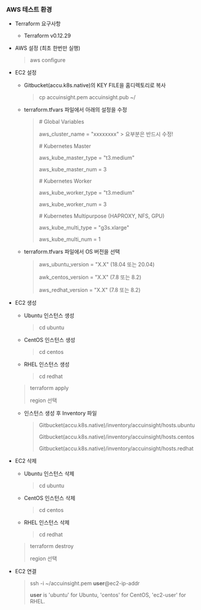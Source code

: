 ### AWS 테스트 환경

* Terraform 요구사항

  - Terraform v0.12.29


* AWS 설정 (최초 한번만 실행)

  > aws configure


* EC2 설정

  - Gitbucket(accu.k8s.native)의 KEY FILE을 홈디렉토리로 복사

    > cp accuinsight.pem accuinsight.pub ~/

  - terraform.tfvars 파일에서 아래의 설정을 수정

     > \# Global Variables
     >
     > aws_cluster_name = "xxxxxxxx" > 요부분은 반드시 수정!
     >
     > \# Kubernetes Master
     >
     > aws_kube_master_type = "t3.medium"
     >
     > aws_kube_master_num  = 3 
     >
     > \# Kubernetes Worker
     >
     > aws_kube_worker_type = "t3.medium"
     >
     > aws_kube_worker_num  = 3
     >
     > \# Kubernetes Multipurpose (HAPROXY, NFS, GPU)
     >
     > aws_kube_multi_type = "g3s.xlarge"
     >
     > aws_kube_multi_num  = 1

  - terraform.tfvars 파일에서 OS 버전을 선택

    > aws_ubuntu_version = "X.X" (18.04 또는 20.04)
    >
    > awk_centos_version = "X.X" (7.8 또는 8.2)
    >
    > aws_redhat_version = "X.X" (7.8 또는 8.2)

* EC2 생성

  - Ubuntu 인스턴스 생성

    > cd ubuntu

  - CentOS 인스턴스 생성

    > cd centos

  - RHEL 인스턴스 생성

    > cd redhat

  > terraform apply
  >
  > region 선택

  - 인스턴스 생성 후 Inventory 파일

    > Gitbucket(accu.k8s.native)/inventory/accuinsight/hosts.ubuntu
    >
    > Gitbucket(accu.k8s.native)/inventory/accuinsight/hosts.centos
    >
    > Gitbucket(accu.k8s.native)/inventory/accuinsight/hosts.redhat


* EC2 삭제

  - Ubuntu 인스턴스 삭제

    > cd ubuntu

  - CentOS 인스턴스 삭제

    > cd centos

  - RHEL 인스턴스 삭제

    > cd redhat

  > terraform destroy
  >
  > region 선택


* EC2 연결

  > ssh -i ~/accuinsight.pem **user**@ec2-ip-addr
  >
  > **user** is 'ubuntu' for Ubuntu, 'centos' for CentOS, 'ec2-user' for RHEL.

